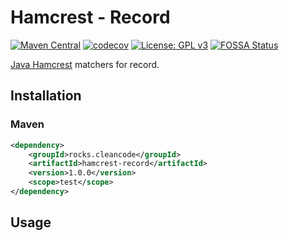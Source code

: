 # Hamcrest - Record

[![Maven Central](https://img.shields.io/maven-central/v/rocks.cleancode/hamcrest-record?color=brightgreen)](https://search.maven.org/artifact/rocks.cleancode/hamcrest-record)
[![codecov](https://codecov.io/gh/clean-code-rocks/hamcrest-java-record/branch/main/graph/badge.svg?token=XYLSYOAAP3)](https://codecov.io/gh/clean-code-rocks/hamcrest-java-record)
[![License: GPL v3](https://img.shields.io/badge/License-GPLv3-blue.svg)](https://www.gnu.org/licenses/gpl-3.0)
[![FOSSA Status](https://app.fossa.com/api/projects/git%2Bgithub.com%2Fclean-code-rocks%2Fhamcrest-java-record.svg?type=shield)](https://app.fossa.com/projects/git%2Bgithub.com%2Fclean-code-rocks%2Fhamcrest-java-record?ref=badge_shield)

[Java Hamcrest](http://hamcrest.org/JavaHamcrest/) matchers for record.

## Installation

### Maven

```xml
<dependency>
    <groupId>rocks.cleancode</groupId>
    <artifactId>hamcrest-record</artifactId>
    <version>1.0.0</version>
    <scope>test</scope>
</dependency>
```

## Usage
